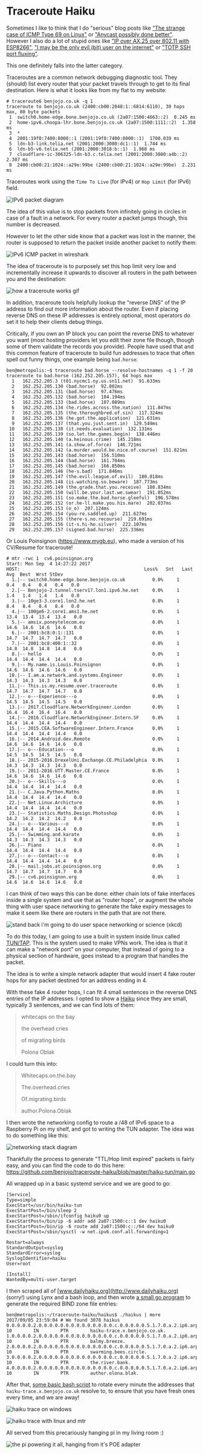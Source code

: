Traceroute Haiku
===

Sometimes I like to think that I do "serious" blog posts like ["The strange case of ICMP Type 69 on Linux"](https://blog.benjojo.co.uk/post/linux-icmp-type-69) or ["Anycast possibly done better"](https://blog.benjojo.co.uk/post/ipv6-backing-anycast-possibly-better). However I also do a lot of stupid ones like ["IP over AX.25 over 802.11 with ESP8266"](https://blog.benjojo.co.uk/post/AX25-over-wifi-with-ESP8266), ["I may be the only evil (bit) user on the internet"](https://blog.benjojo.co.uk/post/evil-bit-RFC3514-real-world-usage) or ["TOTP SSH port fluxing"](https://blog.benjojo.co.uk/post/ssh-port-fluxing-with-totp).

This one definitely falls into the latter category.

Traceroutes are a common network debugging diagnostic tool. They (should) list every router that your packet travels through to get to its final destination. Here is what it looks like from my flat to my website:

```
# traceroute6 benjojo.co.uk -q 1
traceroute to benjojo.co.uk (2400:cb00:2048:1::6814:6110), 30 hops max, 80 byte packets
 1  switch0.home-edge.bone.benjojo.co.uk (2a07:1500:4663::2)  0.245 ms
 2  home-ipv6.choopa-lhr.bone.benjojo.co.uk (2a07:1500:1111::2)  1.358 ms
 3  *
 4  2001:19f0:7400:8000::1 (2001:19f0:7400:8000::1)  1700.039 ms
 5  ldn-b3-link.telia.net (2001:2000:3080:dc1::1)  1.744 ms
 6  ldn-b5-v6.telia.net (2001:2000:3018:b::1)  1.968 ms
 7  cloudflare-ic-306325-ldn-b3.c.telia.net (2001:2000:3080:a4b::2)  2.307 ms
 8  2400:cb00:21:1024::a29e:99be (2400:cb00:21:1024::a29e:99be)  2.231 ms
```

Traceroutes work using the `Time To Live` (for IPv4) or `Hop Limit` (for IPv6) field.

![IPv6 packet diagram](/blog-images/image1.png)

The idea of this value is to stop packets from infinitely going in circles in case of a fault in a network. For every router a packet jumps though, this number is decreased.

However to let the other side know that a packet was lost in the manner, the router is supposed to return the packet inside another packet to notify them:

![IPv6 ICMP packet in wireshark](/blog-images/image6.png)

The idea of traceroute is to purposely set this hop limit very low and incrementally increase it upwards to discover all routers in the path between you and the destination:

![how a traceroute works gif](/blog-images/trace.gif)

In addition, traceroute tools helpfully lookup the "reverse DNS" of the IP address to find out more information about the router. Even if placing reverse DNS on these IP addresses is entirely optional, most operators do set it to help their clients debug things.

Critically, if you own an IP block you can point the reverse DNS to whatever you want (most hosting providers let you edit their zone file though, though some of them validate the records you provide). People have used that and this common feature of traceroute to build fun addresses to trace that often spell out funny things, one example being `bad.horse`:

```
ben@metropolis:~$ traceroute bad.horse --resolve-hostnames -q 1 -f 20
traceroute to bad.horse (162.252.205.157), 64 hops max
  1   162.252.205.3 (t01.nycmc1.ny.us.sn11.net)  91.633ms
  2   162.252.205.130 (bad.horse)  92.802ms
  3   162.252.205.131 (bad.horse)  97.476ms
  4   162.252.205.132 (bad.horse)  104.194ms
  5   162.252.205.133 (bad.horse)  107.089ms
  6   162.252.205.134 (he.rides.across.the.nation)  111.847ms
  7   162.252.205.135 (the.thoroughbred.of.sin)  117.324ms
  8   162.252.205.136 (he.got.the.application)  121.631ms
  9   162.252.205.137 (that.you.just.sent.in)  129.549ms
 10   162.252.205.138 (it.needs.evaluation)  132.131ms
 11   162.252.205.139 (so.let.the.games.begin)  138.446ms
 12   162.252.205.140 (a.heinous.crime)  145.218ms
 13   162.252.205.141 (a.show.of.force)  146.721ms
 14   162.252.205.142 (a.murder.would.be.nice.of.course)  151.821ms
 15   162.252.205.143 (bad.horse)  156.510ms
 16   162.252.205.144 (bad.horse)  161.704ms
 17   162.252.205.145 (bad.horse)  166.850ms
 18   162.252.205.146 (he-s.bad)  171.846ms
 19   162.252.205.147 (the.evil.league.of.evil)  180.018ms
 20   162.252.205.148 (is.watching.so.beware)  187.773ms
 21   162.252.205.149 (the.grade.that.you.receive)  188.834ms
 22   162.252.205.150 (will.be.your.last.we.swear)  191.852ms
 23   162.252.205.151 (so.make.the.bad.horse.gleeful)  196.578ms
 24   162.252.205.152 (or.he-ll.make.you.his.mare)  202.037ms
 25   162.252.205.153 (o_o)  207.124ms
 26   162.252.205.154 (you-re.saddled.up)  211.627ms
 27   162.252.205.155 (there-s.no.recourse)  219.691ms
 28   162.252.205.156 (it-s.hi-ho.silver)  222.107ms
 29   162.252.205.157 (signed.bad.horse)  225.336ms
```

Or Louis Poinsignon (https://www.mygb.eu), who made a version of his CV/Resume for traceroute!

```
# mtr -rwc 1  cv6.poinsignon.org
Start: Mon Sep  4 14:27:22 2017
HOST:                                              Loss%   Snt   Last   Avg  Best  Wrst StDev
  1.|-- switch0.home-edge.bone.benjojo.co.uk          0.0%     1    0.4   0.4   0.4   0.4   0.0
  2.|-- Benjojo-2.tunnel.tserv17.lon1.ipv6.he.net     0.0%     1    1.4   1.4   1.4   1.4   0.0
  3.|-- 10ge3-3.core1.lon2.he.net                     0.0%     1    8.4   8.4   8.4   8.4   0.0
  4.|-- 100ge6-2.core1.ams1.he.net                    0.0%     1   13.4  13.4  13.4  13.4   0.0
  5.|-- amsix.poneytelecom.eu                         0.0%     1   14.6  14.6  14.6  14.6   0.0
  6.|-- 2001:bc8:0:1::131                             0.0%     1   14.7  14.7  14.7  14.7   0.0
  7.|-- 2001:bc8:400:1::32                            0.0%     1   14.8  14.8  14.8  14.8   0.0
  8.|-- hello                                         0.0%     1   14.4  14.4  14.4  14.4   0.0
  9.|-- My.name.is.Louis.Poinsignon                   0.0%     1   14.6  14.6  14.6  14.6   0.0
 10.|-- I.am.a.network.and.systems.Engineer           0.0%     1   14.3  14.3  14.3  14.3   0.0
 11.|-- This.is.my.resume.over.traceroute             0.0%     1   14.7  14.7  14.7  14.7   0.0
 12.|-- o---Experience---o                            0.0%     1   14.5  14.5  14.5  14.5   0.0
 13.|-- 2017.Cloudflare.NetworkEngineer.London        0.0%     1   16.4  16.4  16.4  16.4   0.0
 14.|-- 2016.Cloudflare.NetworkEngineer.Intern.SF     0.0%     1   14.4  14.4  14.4  14.4   0.0
 15.|-- 2015.CEA.SoftwareEngineer.Intern.France       0.0%     1   14.4  14.4  14.4  14.4   0.0
 16.|-- 2014.Android.dev.Remote                       0.0%     1   14.6  14.6  14.6  14.6   0.0
 17.|-- o---Education---o                             0.0%     1   14.5  14.5  14.5  14.5   0.0
 18.|-- 2015-2016.DrexelUni.Exchange.CE.Philadelphia  0.0%     1   14.3  14.3  14.3  14.3   0.0
 19.|-- 2011-2016.UTT.Master.CE.France                0.0%     1   14.6  14.6  14.6  14.6   0.0
 20.|-- o---Skills---o                                0.0%     1   14.4  14.4  14.4  14.4   0.0
 21.|-- C.Java.Python.Maths                           0.0%     1   14.4  14.4  14.4  14.4   0.0
 22.|-- Net.Linux.Archicture                          0.0%     1   14.4  14.4  14.4  14.4   0.0
 23.|-- Statistics.Maths.Design.Photoshop             0.0%     1   14.2  14.2  14.2  14.2   0.0
 24.|-- o---Various---o                               0.0%     1   14.4  14.4  14.4  14.4   0.0
 25.|-- Swimming.and.karate                           0.0%     1   14.3  14.3  14.3  14.3   0.0
 26.|-- Piano                                         0.0%     1   14.4  14.4  14.4  14.4   0.0
 27.|-- o---Contact---o                               0.0%     1   14.4  14.4  14.4  14.4   0.0
 28.|-- mail.jobs.at.poinsignon.org                   0.0%     1   14.7  14.7  14.7  14.7   0.0
 29.|-- cv6.poinsignon.org                            0.0%     1   14.6  14.6  14.6  14.6   0.0
```

I can think of two ways this can be done: either chain lots of fake interfaces inside a single system and use that as "router hops", or augment the whole thing with user space networking to generate the fake expiry messages to make it seem like there are routers in the path that are not there.

![stand back i'm going to do user space networking or science (xkcd)](/blog-images/image2.png)

To do this today, I am going to use a built in system inside linux called [TUN/TAP](https://www.kernel.org/doc/Documentation/networking/tuntap.txt). This is the system used to make VPNs work. The idea is that it can make a "network port" on your computer, that instead of going to a physical section of hardware, goes instead to a program that handles the packet.

The idea is to write a simple network adapter that would insert 4 fake router hops for any packet destined for an address ending in 4.

With these fake 4 router hops, I can fit 4 small sentences in the reverse DNS entries of the IP addresses. I opted to show a [Haiku](https://en.wikipedia.org/wiki/Haiku) since they are small, typically 3 sentences, and we can find lots of them:

>whitecaps on the bay
>
>the overhead cries
>
>of migrating birds
>
>Polona Oblak

I could turn this into:

>Whitecaps.on.the.bay
>
>The.overhead.cries
>
>Of.migrating.birds
>
>author.Polona.Oblak

I then wrote the networking config to route a /48 of IPv6 space to a Raspberry Pi on my shelf, and got to writing the TUN adapter. The idea was to do something like this:

![networking stack diagram](/blog-images/image5.png)

Thankfully the process to generate "TTL/Hop limit expired" packets is fairly easy, and you can find the code to do this here: https://github.com/benjojo/traceroute-haiku/blob/master/haiku-tun/main.go

All wrapped up in a basic systemd service and we are good to go:

```
[Service]
Type=simple
ExecStart=/usr/bin/haiku-tun
ExecStartPost=/bin/sleep 2
ExecStartPost=/sbin/ifconfig haiku0 up
ExecStartPost=/bin/ip -6 addr add 2a07:1500:c::1 dev haiku0
ExecStartPost=/bin/ip -6 route add 2a07:1500:c::/64 dev haiku0
ExecStartPost=/sbin/sysctl -w net.ipv6.conf.all.forwarding=1

Restart=always
StandardOutput=syslog
StandardError=syslog
SyslogIdentifier=haiku
User=root

[Install]
WantedBy=multi-user.target
```

I then scraped all of [www.dailyhaiku.org](http://www.dailyhaiku.org) (sorry!) using Lynx and a bash loop, and then wrote [a small go program](https://github.com/benjojo/traceroute-haiku/blob/master/haikus/generatezonefile.go) to generate the required BIND zone file entries:

```
ben@metropolis:~/traceroute-haiku/haikus$ ./haikus | more
2017/09/05 23:59:04 # We found 3078 haikus
0.0.0.0.0.2.0.0.0.0.0.0.0.0.0.0.0.0.0.0.c.0.0.0.0.0.5.1.7.0.a.2.ip6.arpa.        10        IN        PTR        haiku-trace.x.benjojo.co.uk.
1.0.0.0.0.2.0.0.0.0.0.0.0.0.0.0.0.0.0.0.c.0.0.0.0.0.5.1.7.0.a.2.ip6.arpa.        10        IN        PTR        balmy.breeze.
2.0.0.0.0.2.0.0.0.0.0.0.0.0.0.0.0.0.0.0.c.0.0.0.0.0.5.1.7.0.a.2.ip6.arpa.        10        IN        PTR        swarming.bees.circle.
3.0.0.0.0.2.0.0.0.0.0.0.0.0.0.0.0.0.0.0.c.0.0.0.0.0.5.1.7.0.a.2.ip6.arpa.        10        IN        PTR        the.river.bank.
4.0.0.0.0.2.0.0.0.0.0.0.0.0.0.0.0.0.0.0.c.0.0.0.0.0.5.1.7.0.a.2.ip6.arpa.        10        IN        PTR        author.olona.blak.
```

After that, [some basic bash script](https://github.com/benjojo/traceroute-haiku/blob/master/dns/x-template.sh) to rotate every minute the addresses that `haiku-trace.x.benjojo.co.uk` resolve to, to ensure that you have fresh ones every time, and we are away!

![haiku trace on windows](/blog-images/image4.png)

![haiku trace with linux and mtr](/blog-images/image3.gif)

All served from this precariously hanging pi in my living room :)

![the pi powering it all, hanging from it's POE adapter](/blog-images/footer.JPG)
